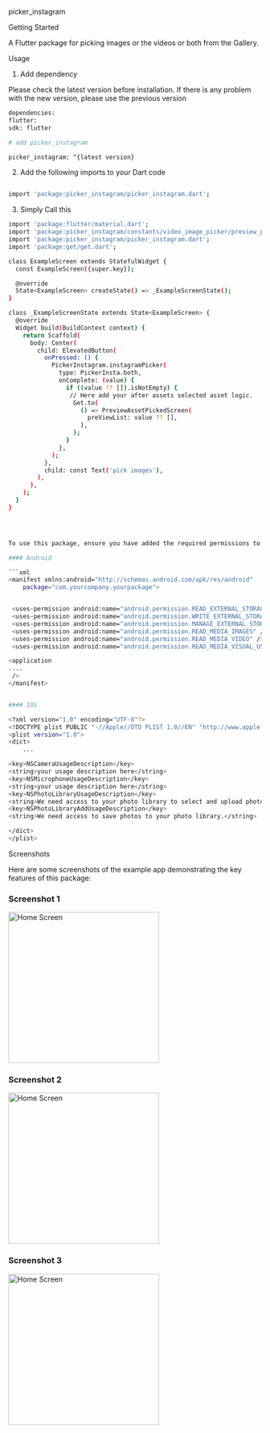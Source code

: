 picker_instagram


Getting Started

A Flutter package for picking images or the videos or both from the Gallery.


Usage

1. Add dependency

Please check the latest version before installation. If there is any problem with the new version, please use the previous version

```bash
dependencies:
flutter:
sdk: flutter

# add picker_instagram

picker_instagram: ^{latest version}

```

2.  Add the following imports to your Dart code


```bash

import 'package:picker_instagram/picker_instagram.dart';

```

3. Simply Call this

````bash
import 'package:flutter/material.dart';
import 'package:picker_instagram/constants/video_image_picker/preview_picked_assets_screen.dart';
import 'package:picker_instagram/picker_instagram.dart';
import 'package:get/get.dart';

class ExampleScreen extends StatefulWidget {
  const ExampleScreen({super.key});

  @override
  State<ExampleScreen> createState() => _ExampleScreenState();
}

class _ExampleScreenState extends State<ExampleScreen> {
  @override
  Widget build(BuildContext context) {
    return Scaffold(
      body: Center(
        child: ElevatedButton(
          onPressed: () {
            PickerInstagram.instagramPicker(
              type: PickerInsta.both,
              onComplete: (value) {
                if ((value ?? []).isNotEmpty) {
                 // Here add your after assets selected asset logic.
                  Get.to(
                    () => PreviewAssetPickedScreen(
                      preViewList: value ?? [],
                    ),
                  );
                }
              },
            );
          },
          child: const Text('pick images'),
        ),
      ),
    );
  }
}




To use this package, ensure you have added the required permissions to your `AndroidManifest.xml` and `Info.plist` files as shown below:

#### Android

```xml
<manifest xmlns:android="http://schemas.android.com/apk/res/android"
    package="com.yourcompany.yourpackage">


 <uses-permission android:name="android.permission.READ_EXTERNAL_STORAGE"/>
 <uses-permission android:name="android.permission.WRITE_EXTERNAL_STORAGE"/>
 <uses-permission android:name="android.permission.MANAGE_EXTERNAL_STORAGE"/>
 <uses-permission android:name="android.permission.READ_MEDIA_IMAGES" />
 <uses-permission android:name="android.permission.READ_MEDIA_VIDEO" />
 <uses-permission android:name="android.permission.READ_MEDIA_VISUAL_USER_SELECTED" />

<application
....
 />
</manifest>


#### IOS

<?xml version="1.0" encoding="UTF-8"?>
<!DOCTYPE plist PUBLIC "-//Apple//DTD PLIST 1.0//EN" "http://www.apple.com/DTDs/PropertyList-1.0.dtd">
<plist version="1.0">
<dict>
	...

<key>NSCameraUsageDescription</key>
<string>your usage description here</string>
<key>NSMicrophoneUsageDescription</key>
<string>your usage description here</string>
<key>NSPhotoLibraryUsageDescription</key>
<string>We need access to your photo library to select and upload photos.</string>
<key>NSPhotoLibraryAddUsageDescription</key>
<string>We need access to save photos to your photo library.</string>

</dict>
</plist>


````

Screenshots

Here are some screenshots of the example app demonstrating the key features of this package:

### Screenshot 1

<img src="assets/screenshot_01.png" alt="Home Screen" width="300"/>

### Screenshot 2

<img src="assets/screenshot_02.png" alt="Home Screen" width="300"/>

### Screenshot 3

<img src="assets/screenshot_03.png" alt="Home Screen" width="300"/>
